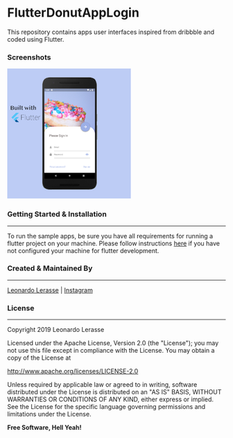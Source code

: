 # FlutterDonutAppLogin

This repository contains apps user interfaces inspired from dribbble and coded using Flutter.

### Screenshots

<img src="https://github.com/leonardo-d3v/FlutterDonutAppLogin/blob/master/images/image01.png" style="width:auto;height:300px;" >

### Getting Started & Installation
---
To run the sample apps, be sure you have all requirements for running a flutter project on your machine. Please follow instructions [here](https://flutter.dev/docs/get-started/install) if you have not configured your machine for flutter development.

<!--### Plugins on [pub.dev](https://pub.dev/)
----
| Plugin | Link |
| ------ | ------ |
| Flutter Icons | [flutter_icons](https://pub.dev/packages/flutter_icons) |-->

### Created & Maintained By
----
[Leonardo Lerasse](https://github.com/leonardo-d3v) | [Instagram](https://www.instagram.com/leo_nardo.dev/)
### License
----
Copyright 2019 Leonardo Lerasse

Licensed under the Apache License, Version 2.0 (the "License");
you may not use this file except in compliance with the License.
You may obtain a copy of the License at

   http://www.apache.org/licenses/LICENSE-2.0

Unless required by applicable law or agreed to in writing, software
distributed under the License is distributed on an "AS IS" BASIS,
WITHOUT WARRANTIES OR CONDITIONS OF ANY KIND, either express or implied.
See the License for the specific language governing permissions and
limitations under the License.

**Free Software, Hell Yeah!**
